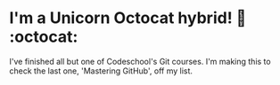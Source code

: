 # I'm a Unicorn Octocat hybrid! :horse: :octocat:

I've finished all but one of Codeschool's Git courses. I'm making this to check the last one, 'Mastering GitHub', off my list.
